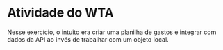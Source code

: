 # Atividade do WTA #

Nesse exercício, o intuito era criar uma planilha de gastos e integrar com dados da API ao invés de trabalhar com um objeto local.

